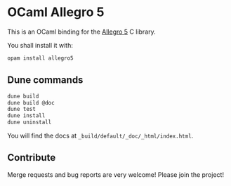 # OCaml Allegro 5

This is an OCaml binding for the [Allegro 5](https://liballeg.org/) C library.

You shall install it with:
```sh
opam install allegro5
```

## Dune commands

```sh
dune build
dune build @doc
dune test
dune install
dune uninstall
```

You will find the docs at `_build/default/_doc/_html/index.html`.

## Contribute

Merge requests and bug reports are very welcome! Please join the project!
